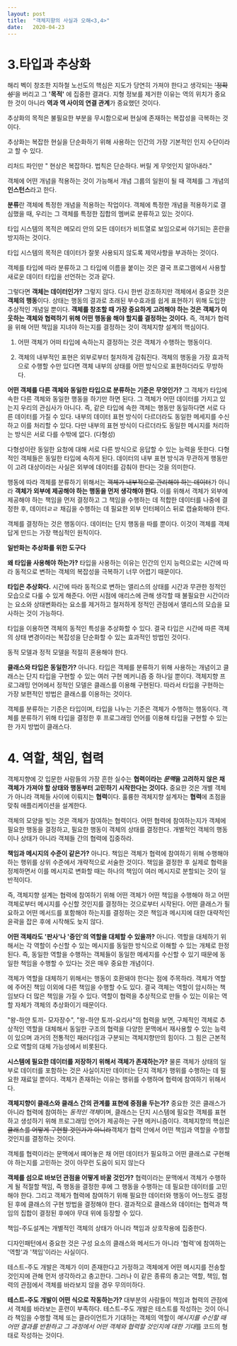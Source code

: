 ```yaml
---
layout: post
title:  "객체지향의 사실과 오해<3,4>"
date:   2020-04-23
---
```


# 3.타입과 추상화 

해리 벡이 창조한 지하철 노선도의 핵심은 지도가 당연히 가져야 한다고 생각되는 ~~'정확성'~~을 버리고 그 **'목적'** 에 집중한 결과다. 지형 정보를 제거한 이유는 역의 위치가 중요한 것이 아니라 **역과 역 사이의 연결 관계**가 중요했던 것이다.

추상화의 목적은 불필요한 부분을 무시함으로써 현실에 존재하는 복잡성을 극복하는 것이다.

추상화는 복잡한 현실을 단순화하기 위해 사용하는 인간의 가장 기본적인 인지 수단이라고 할 수 있다.

리처드 파인만 " 현상은 복잡하다. 법칙은 단순하다. 버릴 게 무엇인지 알아내라."


객체에 어떤 개념을 적용하는 것이 가능해서 개념 그룹의 일원이 될 때 객체를 그 개념의 **인스턴스**라고 한다.


**분류**란 객체에 특정한 개념을 적용하는 작업이다. 객체에 특정한 개념을 적용하기로 결심했을 때,
우리는 그 객체를 특정한 집합의 멤버로 분류하고 있는 것이다. 


타입 시스템의 목적은 메모리 안의 모든 데이터가 비트열로 보임으로써 야기되는 혼란을 방지하는 것이다.

타입 시스템의 목적은 데이터가 잘못 사용되지 않도록 제약사항을 부과하는 것이다.

객체를 타입에 따라 분류하고 그 타입에 이름을 붙이는 것은 결국 프로그램에서 사용할 새로운 데이터 타입을 선언하는 것과 같다.

그렇다면 **객체는 데이터인가?** 그렇지 않다. 다시 한번 강조하지만 객체에서 중요한 것은 **객체의 행동**이다. 상태는 행동의 결과로 초래된 부수효과를 쉽게 표현하기 위해 도입한 추상적인 개념일 뿐이다. **객체를 창조할 때 가장 중요하게 고려해야 하는 것은 객체가 이웃하는 객체와 협력하기 위해 어떤 행동을 해야 할지를 결정하는 것이다.** 즉, 객체가 협력을 위해 어떤 책임을 지녀야 하는지를 결정하는 것이 객체지향 설계의 핵심이다. 

1. 어떤 객체가 어떠 타입에 속하는지 결정하는 것은 객체가 수행하는 행동이다.

2. 객체의 내부적인 표현은 외부로부터 철저하게 감춰진다. 객체의 행동을 가장 효과적으로 수행할 수만 있다면 객체 내부의 상태를 어떤 방식으로 표현하더라도 무방하다.

**어떤 객체를 다른 객체와 동일한 타입으로 분류하는 기준은 무엇인가?** 그 객체가 타입에 속한 다른 객체와 동일한 행동을 하기만 하면 된다. 그 객체가 어떤 데이터를 가지고 있는지 우리의 관심사가 아니다. 즉, 같은 타입에 속한 객체는 행동만 동일하다면 서로 다른 데이터를 가질 수 있다. 내부의 데이터 표현 방식이 다르더라도 동일한 메세지를 수신하고 이를 처리할 수 있다. 다만 내부의 표현 방식이 다르더라도 동일한 메시지를 처리하는 방식은 서로 다를 수밖에 없다. (다형성)

다형성이란 동일한 요청에 대해 서로 다른 방식으로 응답할 수 있는 능력을 뜻한다. 다형적인 객체들은 동일한 타입에 속하게 된다. 데이터의 내부 표현 방식과 무관하게 행동만이 고려 대상이라는 사실은 외부에 데이터를 감춰야 한다는 것을 의미한다.

행동에 따라 객체를 분류하기 위해서는 ~~객체가 내부적으로 관리해야 하는 데이터~~가 아니라 **객체가 외부에 제공해야 하는 행동을 먼저 생각해야 한다.** 이를 위해서 객체가 외부에 제공해야 하는 책임을 먼저 결정하고 그 책임을 수행하는 데 적합한 데이터를 나중에 결정한 후, 데이터ㄹㄹ 채김을 수행하는 데 필요한 외부 인터페이스 뒤로 캡슐화해야 한다.

객체를 결정하는 것은 행동이다. 데이터는 단지 행동을 따를 뿐이다. 이것이 객체를 객체답게 만드는 가장 핵심적인 원칙이다.

**일반화는 추상화를 위한 도구다**

**왜 타입을 사용해야 하는가?** 타입을 사용하는 이유는 인간의 인지 능력으로는 시간에 따라 동적으로 변하는 객체의 복잡성을 극복하기 너무 어렵기 때문이다.

**타입은 추상화다.** 시간에 따라 동적으로 변하는 앨리스의 상태를 시간과 무관한 정적인 모습으로 다룰 수 있게 해준다. 어떤 시점에 애리스에 관해 생각할 때 불필요한 시간이라는 요소와 상태변화라는 요소를 제거하고 철저하게 정적인 관점에서 앨리스의 모습을 묘사하는 것이 가능하다.

타입을 이용하면 객체의 동적인 특성을 추상화할 수 있다. 결국 타입은 시간에 따른 객체의 상태 변경이라는 복잡성을 단순화할 수 있는 효과적인 방법인 것이다.

동적 모델과 정적 모델을 적절히 혼용해야 한다.

**클래스와 타입은 동일한가?** 아니다. 타입은 객체를 분류하기 위해 사용하는 개념이고 클래스는 단지 타입을 구현할 수 있는 여러 구현 메커니즘 중 하나일 뿐이다. 객체지향 프로그래밍 언어에서 정적인 모델은 클래스를 이용해 구현된다. 따라서 타입을 구현하는 가장 보편적인 방법은 클래스를 이용하는 것이다.

객체를 분류하는 기준은 타입이며, 타입을 나누는 기준은 객체가 수행하는 행동이다. 객체를 분류하기 위해 타입을 결정한 후 프로그래밍 언어를 이용해 타입을 구현할 수 있는 한 가지 방법이 클래스다.

# 4. 역할, 책임, 협력

객체지향에 갓 입문한 사람들의 가장 흔한 실수는 **협력이라는 *문맥*을 고려하지 않은 채 객체가 가져야 할 상태와 행동부터 고민하기 시작한다는 것이다.** 중요한 것은 개별 객체가 아니라 객체들 사이에 이뤄지는 **협력**이다. 훌륭한 객체지향 설계자는 **협력**에 초점을 맞춰 애플리케이션을 설계한다.

객체의 모양을 빚는 것은 객체가 참여하는 협력이다. 어떤 협력에 참여하는지가 객체에 필요한 행동을 결정하고, 필요한 행동이 객체의 상태를 결정한다. 개별적인 객체의 행동이나 상태가 아니라 객체들 간의 협력에 집중하라.

**책임과 메시지의 수준이 같은가?** 아니다. 책임은 객체가 협력에 참여하기 위해 수행해야 하는 행위를 상위 수준에서 개략적으로 서술한 것이다. 책임을 결정한 후 실제로 협력을 정제하면서 이를 메시지로 변화할 때는 하나의 책임이 여러 메시지로 분할되는 것이 일반적이다.

즉, 객체지향 설계는 협력에 참여하기 위해 어떤 객체가 어떤 책임을 수행해야 하고 어떤 객체로부터 메시지를 수신할 것인지를 결정하는 것으로부터 시작된다. 어떤 클래스가 필요하고 어떤 메서드를 포함해야 하는지를 결정하는 것은 책임과 메시지에 대한 대략적인 윤곽을 잡은 후에 시작해도 늦지 않다.

**어떤 객체라도 '판사'나 '증인'의 역할을 대체할 수 있을까?** 아니다. 역할을 대체하기 위해서는 각 역할이 수신할 수 있는 메시지를 동일한 방식으로 이해할 수 있는 개체로 한정된다. 즉, 동일한 역할을 수행하는 객체들이 동일한 메세지를 수신할 수 있기 때문에 동일한 책임을 수행할 수 있다는 것은 매우 중요한 개념이다.

객체가 역할을 대체하기 위해서는 행동이 호환돼야 한다는 점에 주목하라. 객체가 역할에 주어진 책임 이외에 다른 책임을 수행할 수도 있다. 결국 객체는 역할이 암시하는 책임보다 더 많은 책임을 가질 수 있다. 역할이 협력을 추상적으로 만들 수 있는 이유는 역할 자체가 객체의 추상화이기 때문이다.

"왕-하얀 토끼- 모자장수", "왕-하얀 토끼-요리사"의 협력을 보면, 구체적인 객체로 추상적인 역할을 대체해서 동일한 구조의 협력을 다양한 문맥에서 재사용할 수 있는 능력이 있으며 과거의 전통적인 패러다임과 구분되는 객체지향만의 힘이다. 그 힘은 근본적으로 역할의 대체 가능성에서 비롯된다.

 **시스템에 필요한 데이터를 저장하기 위해서 객체가 존재하는가?** 물론 객체가 상태의 일부로 데이터를 포함하는 것은 사실이지만 데이터는 단지 객체가 행위를 수행하는 데 필요한 재료일 뿐이다. 객체가 존재하는 이유는 행위를 수행하며 협력에 참여하기 위해서다.
 
 **객체지향이 클래스와 클래스 간의 관계를 표현에 중점을 두는가?** 중요한 것은 클래스가 아니라 협력에 참여하는 *동적인 객체*이며, 클래스는 단지 시스템에 필요한 객체를 표현하고 생성하기 위해 프로그래밍 언어가 제공하는 구현 메커니즘이다. 객체지향의 핵심은 ~~클래스를 어떻게 구현할 것인가가 아니라~~객체가 협력 안에서 어떤 책임과 역할을 수행할 것인지를 결정하는 것이다.
 
 객체를 협력이라는 문맥에서 뗴어놓은 채 어떤 데이터가 필요하고 어떤 클래스로 구현해야 하는지를 고민하는 것이 아무런 도움이 되지 않는다
 
 **객체를 섬으로 바보던 관점을 어떻게 바꿀 것인가?**
 협력이라는 문맥에서 객체가 수행하게 될 적절할 책임, 즉 행동을 결정한 후에 그 행동을 수행하는 데 필요한 데이터를 고민해야 한다. 그리고 객체가 협력에 참여하기 위해 필요한 데이터와 행동이 어느정도 결정된 후에 클래스의 구현 방법을 결정해야 한다. 결과적으로 클래스와 데이터는 협력과 책임의 집합이 결정된 후에야 무대 위에 등장할 수 있다.
 
 책임-주도설계는 개별적인 객체의 상태가 아니라 책임과 상호작용에 집중한다. 
 
 디자인패턴에서 중요한 것은 구성 요소의 클래스와 메서드가 아니라 '협력'에 참여하는 '역할'과 '책임'이라는 사실이다.
 
 테스트-주도 개발은 객체가 이미 존재한다고 가정하고 객체에게 어떤 메시지를 전송할 것인지에 관해 먼저 생각하라고 충고한다. 그러나 이 같은 종류의 충고는 역할, 책임, 협력의 관점에서 객체를 바라보지 않을 경우 무의미하다.
 
 **테스트-주도 개발이 어떤 식으로 작동하는가?** 대부분의 사람들이 책임과 협력의 관점에서 객체를 바라보는 훈련이 부족하다. 테스트-주도 개발은 테스트를 작성하는 것이 아니라 책임을 수행할 객체 또는 클라이언트가 기대하는 객체의 역할이 *메시지를 수신할 때 어떤 결과를 반환하고 그 과정에서 어떤 객체와 협력할 것인지에 대한 기대*를 코드의 형태로 작성하는 것이다.
 
 
 
